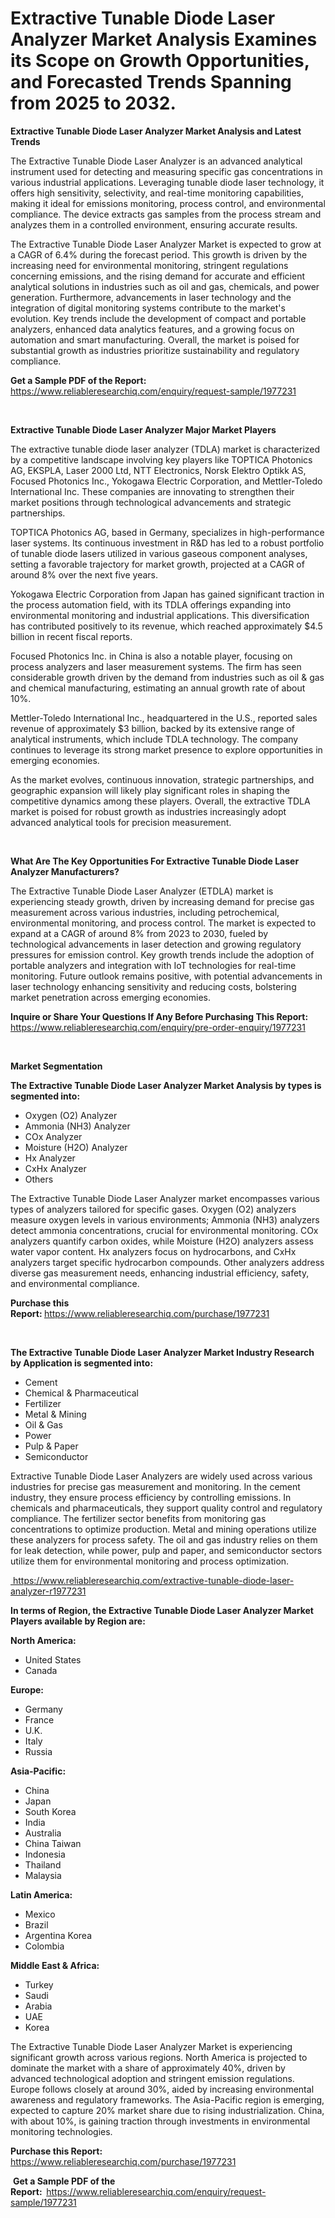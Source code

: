 <p><h1>Extractive Tunable Diode Laser Analyzer Market Analysis Examines its Scope on Growth Opportunities, and Forecasted Trends Spanning from 2025 to 2032.</h1></p><p><strong>Extractive Tunable Diode Laser Analyzer Market Analysis and Latest Trends</strong></p>
<p><p>The Extractive Tunable Diode Laser Analyzer is an advanced analytical instrument used for detecting and measuring specific gas concentrations in various industrial applications. Leveraging tunable diode laser technology, it offers high sensitivity, selectivity, and real-time monitoring capabilities, making it ideal for emissions monitoring, process control, and environmental compliance. The device extracts gas samples from the process stream and analyzes them in a controlled environment, ensuring accurate results.</p><p>The Extractive Tunable Diode Laser Analyzer Market is expected to grow at a CAGR of 6.4% during the forecast period. This growth is driven by the increasing need for environmental monitoring, stringent regulations concerning emissions, and the rising demand for accurate and efficient analytical solutions in industries such as oil and gas, chemicals, and power generation. Furthermore, advancements in laser technology and the integration of digital monitoring systems contribute to the market's evolution. Key trends include the development of compact and portable analyzers, enhanced data analytics features, and a growing focus on automation and smart manufacturing. Overall, the market is poised for substantial growth as industries prioritize sustainability and regulatory compliance.</p></p>
<p><strong>Get a Sample PDF of the Report:&nbsp;</strong> <a href="https://www.reliableresearchiq.com/enquiry/request-sample/1977231?utm_campaign=3500&utm_medium=2&utm_source=Github&utm_content=ia&utm_term=12042025&utm_id=extractive-tunable-diode-laser-analyzer">https://www.reliableresearchiq.com/enquiry/request-sample/1977231</a></p>
<p>&nbsp;</p>
<p><strong>Extractive Tunable Diode Laser Analyzer Major Market Players</strong></p>
<p><p>The extractive tunable diode laser analyzer (TDLA) market is characterized by a competitive landscape involving key players like TOPTICA Photonics AG, EKSPLA, Laser 2000 Ltd, NTT Electronics, Norsk Elektro Optikk AS, Focused Photonics Inc., Yokogawa Electric Corporation, and Mettler-Toledo International Inc. These companies are innovating to strengthen their market positions through technological advancements and strategic partnerships.</p><p>TOPTICA Photonics AG, based in Germany, specializes in high-performance laser systems. Its continuous investment in R&D has led to a robust portfolio of tunable diode lasers utilized in various gaseous component analyses, setting a favorable trajectory for market growth, projected at a CAGR of around 8% over the next five years.</p><p>Yokogawa Electric Corporation from Japan has gained significant traction in the process automation field, with its TDLA offerings expanding into environmental monitoring and industrial applications. This diversification has contributed positively to its revenue, which reached approximately $4.5 billion in recent fiscal reports.</p><p>Focused Photonics Inc. in China is also a notable player, focusing on process analyzers and laser measurement systems. The firm has seen considerable growth driven by the demand from industries such as oil & gas and chemical manufacturing, estimating an annual growth rate of about 10%.</p><p>Mettler-Toledo International Inc., headquartered in the U.S., reported sales revenue of approximately $3 billion, backed by its extensive range of analytical instruments, which include TDLA technology. The company continues to leverage its strong market presence to explore opportunities in emerging economies.</p><p>As the market evolves, continuous innovation, strategic partnerships, and geographic expansion will likely play significant roles in shaping the competitive dynamics among these players. Overall, the extractive TDLA market is poised for robust growth as industries increasingly adopt advanced analytical tools for precision measurement.</p></p>
<p>&nbsp;</p>
<p><strong>What Are The Key Opportunities For Extractive Tunable Diode Laser Analyzer Manufacturers?</strong></p>
<p><p>The Extractive Tunable Diode Laser Analyzer (ETDLA) market is experiencing steady growth, driven by increasing demand for precise gas measurement across various industries, including petrochemical, environmental monitoring, and process control. The market is expected to expand at a CAGR of around 8% from 2023 to 2030, fueled by technological advancements in laser detection and growing regulatory pressures for emission control. Key growth trends include the adoption of portable analyzers and integration with IoT technologies for real-time monitoring. Future outlook remains positive, with potential advancements in laser technology enhancing sensitivity and reducing costs, bolstering market penetration across emerging economies.</p></p>
<p><strong>Inquire or Share Your Questions If Any Before Purchasing This Report:</strong> <a href="https://www.reliableresearchiq.com/enquiry/pre-order-enquiry/1977231?utm_campaign=3500&utm_medium=2&utm_source=Github&utm_content=ia&utm_term=12042025&utm_id=extractive-tunable-diode-laser-analyzer">https://www.reliableresearchiq.com/enquiry/pre-order-enquiry/1977231</a></p>
<p>&nbsp;</p>
<p><strong>Market Segmentation</strong></p>
<p><strong>The Extractive Tunable Diode Laser Analyzer Market Analysis by types is segmented into:</strong></p>
<p><ul><li>Oxygen (O2) Analyzer</li><li>Ammonia (NH3) Analyzer</li><li>COx Analyzer</li><li>Moisture (H2O) Analyzer</li><li>Hx Analyzer</li><li>CxHx Analyzer</li><li>Others</li></ul></p>
<p><p>The Extractive Tunable Diode Laser Analyzer market encompasses various types of analyzers tailored for specific gases. Oxygen (O2) analyzers measure oxygen levels in various environments; Ammonia (NH3) analyzers detect ammonia concentrations, crucial for environmental monitoring. COx analyzers quantify carbon oxides, while Moisture (H2O) analyzers assess water vapor content. Hx analyzers focus on hydrocarbons, and CxHx analyzers target specific hydrocarbon compounds. Other analyzers address diverse gas measurement needs, enhancing industrial efficiency, safety, and environmental compliance.</p></p>
<p><strong>Purchase this Report:&nbsp;</strong><a href="https://www.reliableresearchiq.com/purchase/1977231?utm_campaign=3500&utm_medium=2&utm_source=Github&utm_content=ia&utm_term=12042025&utm_id=extractive-tunable-diode-laser-analyzer">https://www.reliableresearchiq.com/purchase/1977231</a></p>
<p>&nbsp;</p>
<p><strong>The Extractive Tunable Diode Laser Analyzer Market Industry Research by Application is segmented into:</strong></p>
<p><ul><li>Cement</li><li>Chemical & Pharmaceutical</li><li>Fertilizer</li><li>Metal & Mining</li><li>Oil & Gas</li><li>Power</li><li>Pulp & Paper</li><li>Semiconductor</li></ul></p>
<p><p>Extractive Tunable Diode Laser Analyzers are widely used across various industries for precise gas measurement and monitoring. In the cement industry, they ensure process efficiency by controlling emissions. In chemicals and pharmaceuticals, they support quality control and regulatory compliance. The fertilizer sector benefits from monitoring gas concentrations to optimize production. Metal and mining operations utilize these analyzers for process safety. The oil and gas industry relies on them for leak detection, while power, pulp and paper, and semiconductor sectors utilize them for environmental monitoring and process optimization.</p></p>
<p><a href="https://www.reliableresearchiq.com/extractive-tunable-diode-laser-analyzer-r1977231?utm_campaign=3500&utm_medium=2&utm_source=Github&utm_content=ia&utm_term=12042025&utm_id=extractive-tunable-diode-laser-analyzer">&nbsp;https://www.reliableresearchiq.com/extractive-tunable-diode-laser-analyzer-r1977231</a></p>
<p><strong>In terms of Region, the Extractive Tunable Diode Laser Analyzer Market Players available by Region are:</strong></p>
<p>
    <p> <strong> North America: </strong>
        <ul>
            <li>United States</li>
            <li>Canada</li>
        </ul>
        </p> 
    <p> <strong> Europe: </strong>
        <ul>
            <li>Germany</li>
            <li>France</li>
            <li>U.K.</li>
            <li>Italy</li>
            <li>Russia</li>
        </ul>
        </p> 
    <p> <strong> Asia-Pacific: </strong>
        <ul>
            <li>China</li>
            <li>Japan</li>
            <li>South Korea</li>
            <li>India</li>
            <li>Australia</li>
            <li>China Taiwan</li>
            <li>Indonesia</li>
            <li>Thailand</li>
            <li>Malaysia</li>
        </ul>
        </p> 
    <p> <strong> Latin America: </strong>
        <ul>
            <li>Mexico</li>
            <li>Brazil</li>
            <li>Argentina Korea</li>
            <li>Colombia</li>
        </ul>
        </p> 
    <p> <strong> Middle East & Africa: </strong>
        <ul>
            <li>Turkey</li>
            <li>Saudi</li>
            <li>Arabia</li>
            <li>UAE</li>
            <li>Korea</li>
        </ul>
    </p>
    </p>
<p><p>The Extractive Tunable Diode Laser Analyzer Market is experiencing significant growth across various regions. North America is projected to dominate the market with a share of approximately 40%, driven by advanced technological adoption and stringent emission regulations. Europe follows closely at around 30%, aided by increasing environmental awareness and regulatory frameworks. The Asia-Pacific region is emerging, expected to capture 20% market share due to rising industrialization. China, with about 10%, is gaining traction through investments in environmental monitoring technologies.</p></p>
<p><strong>Purchase this Report: </strong><a href="https://www.reliableresearchiq.com/purchase/1977231?utm_campaign=3500&utm_medium=2&utm_source=Github&utm_content=ia&utm_term=12042025&utm_id=extractive-tunable-diode-laser-analyzer">https://www.reliableresearchiq.com/purchase/1977231</a></p>
<p>&nbsp;<strong>Get a Sample PDF of the Report:&nbsp;&nbsp;</strong><a href="https://www.reliableresearchiq.com/enquiry/request-sample/1977231?utm_campaign=3500&utm_medium=2&utm_source=Github&utm_content=ia&utm_term=12042025&utm_id=extractive-tunable-diode-laser-analyzer">https://www.reliableresearchiq.com/enquiry/request-sample/1977231</a></p>
<p><strong></strong></p>
<p><p></p><p></p><p></p></p>